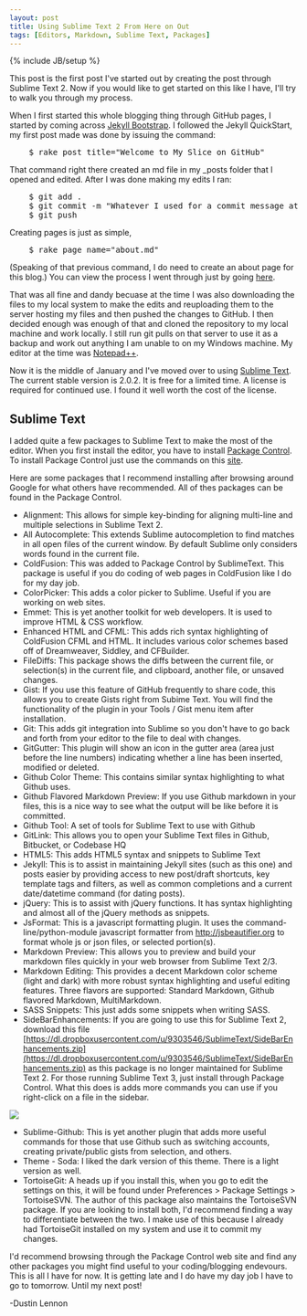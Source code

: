 ```yaml
---
layout: post
title: Using Sublime Text 2 From Here on Out
tags: [Editors, Markdown, Sublime Text, Packages]
---
```

{% include JB/setup %}

This post is the first post I've started out by creating the post through Sublime Text 2. Now if you would like to get started on this like I have, I'll try to walk you through my process.

<!-- more -->

When I first started this whole blogging thing through GitHub pages, I started by coming across [Jekyll Bootstrap](http://jekyllbootstrap.com/). I followed the Jekyll QuickStart, my first post made was done by issuing the command:

<pre class="prettyprint prettyprinted">
	$ rake post title="Welcome to My Slice on GitHub"
</pre>

That command right there created an md file in my _posts folder that I opened and edited. After I was done making my edits I ran:

<pre class="prettyprint prettyprinted">
	$ git add .
	$ git commit -m "Whatever I used for a commit message at the time"
	$ git push
</pre>

Creating pages is just as simple,

<pre class="prettyprint prettyprinted">
	$ rake page name="about.md"
</pre>

(Speaking of that previous command, I do need to create an about page for this blog.) You can view the process I went through just by going [here](http://jekyllbootstrap.com/usage/jekyll-quick-start.html).

That was all fine and dandy becuase at the time I was also downloading the files to my local system to make the edits and reuploading them to the server hosting my files and then pushed the changes to GitHub. I then decided enough was enough of that and cloned the repository to my local machine and work locally. I still run git pulls on that server to use it as a backup and work out anything I am unable to on my Windows machine. My editor at the time was [Notepad++](http://notepad-plus-plus.org/).

Now it is the middle of January and I've moved over to using [Sublime Text](http://www.sublimetext.com/). The current stable version is 2.0.2. It is free for a limited time. A license is required for continued use. I found it well worth the cost of the license.

## Sublime Text ##
I added quite a few packages to Sublime Text to make the most of the editor. When you first install the editor, you have to install [Package Control](https://packagecontrol.io/). To install Package Control just use the commands on this [site](https://packagecontrol.io/installation).

Here are some packages that I recommend installing after browsing around Google for what others have recommended. All of thes packages can be found in the Package Control.

* Alignment: This allows for simple key-binding for aligning multi-line and multiple selections in Sublime Text 2.
* All Autocomplete: This extends Sublime autocompletion to find matches in all open files of the current window. By default Sublime only considers words found in the current file.
* ColdFusion: This was added to Package Control by SublimeText. This package is useful if you do coding of web pages in ColdFusion like I do for my day job.
* ColorPicker: This adds a color picker to Sublime. Useful if you are working on web sites.
* Emmet: This is yet another toolkit for web developers. It is used to improve HTML & CSS workflow.
* Enhanced HTML and CFML: This adds rich syntax highlighting of ColdFusion CFML and HTML. It includes various color schemes based off of Dreamweaver, Siddley, and CFBuilder.
* FileDiffs: This package shows the diffs between the current file, or selection(s) in the current file, and clipboard, another file, or unsaved changes.
* Gist: If you use this feature of GitHub frequently to share code, this allows you to create Gists right from Subime Text. You will find the functionality of the plugin in your Tools / Gist menu item after installation.
* Git: This adds git integration into Sublime so you don't have to go back and forth from your editor to the file to deal with changes.
* GitGutter: This plugin will show an icon in the gutter area (area just before the line numbers) indicating whether a line has been inserted, modified or deleted.
* Github Color Theme: This contains similar syntax highlighting to what Github uses.
* Github Flavored Markdown Preview: If you use Github markdown in your files, this is a nice way to see what the output will be like before it is committed.
* Github Tool: A set of tools for Sublime Text to use with Github
* GitLink: This allows you to open your Sublime Text files in Github, Bitbucket, or Codebase HQ
* HTML5: This adds HTML5 syntax and snippets to Sublime Text
* Jekyll: This is to assist in maintaining Jekyll sites (such as this one) and posts easier by providing access to new post/draft shortcuts, key template tags and filters, as well as common completions and a current date/datetime command (for dating posts).
* jQuery: This is to assist with jQuery functions. It has syntax highlighting and almost all of the jQuery methods as snippets.
* JsFormat: This is a javascript formatting plugin. It uses the command-line/python-module javascript formatter from http://jsbeautifier.org to format whole js or json files, or selected portion(s).
* Markdown Preview: This allows you to preview and build your markdown files quickly in your web browser from Sublime Text 2/3.
* Markdown Editing: This provides a decent Markdown color scheme (light and dark) with more robust syntax highlighting and useful editing features. Three flavors are supported: Standard Markdown, Github flavored Markdown, MultiMarkdown.
* SASS Snippets: This just adds some snippets when writing SASS.
* SideBarEnhancements: If you are going to use this for Sublime Text 2, download this file [https://dl.dropboxusercontent.com/u/9303546/SublimeText/SideBarEnhancements.zip](https://dl.dropboxusercontent.com/u/9303546/SublimeText/SideBarEnhancements.zip) as this package is no longer maintained for Sublime Text 2. For those running Sublime Text 3, just install through Package Control. What this does is adds more commands you can use if you right-click on a file in the sidebar.

<img src="https://packagecontrol.io/readmes/img/03c90c0ea60334ac957ab47f01d44900bea2ec03.png">

* Sublime-Github: This is yet another plugin that adds more useful commands for those that use Github such as switching accounts, creating private/public gists from selection, and others.
* Theme - Soda: I liked the dark version of this theme. There is a light version as well.
* TortoiseGit: A heads up if you install this, when you go to edit the settings on this, it will be found under Preferences > Package Settings > TortoiseSVN. The author of this package also maintains the TortoiseSVN package. If you are looking to install both, I'd recommend finding a way to differentiate between the two. I make use of this because I already had TortoiseGit installed on my system and use it to commit my changes.

I'd recommend browsing through the Package Control web site and find any other packages you might find useful to your coding/blogging endevours. This is all I have for now. It is getting late and I do have my day job I have to go to tomorrow. Until my next post!

-Dustin Lennon